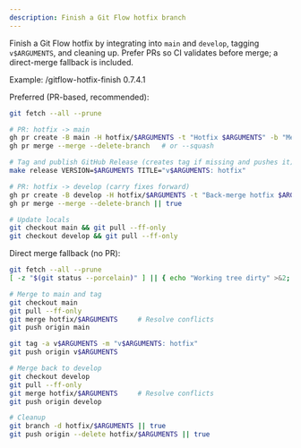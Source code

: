 ```yaml
---
description: Finish a Git Flow hotfix branch
---
```


Finish a Git Flow hotfix by integrating into `main` and `develop`, tagging `v$ARGUMENTS`, and cleaning up. Prefer PRs so CI validates before merge; a direct-merge fallback is included.

Example: /gitflow-hotfix-finish 0.7.4.1

Preferred (PR-based, recommended):
```bash
git fetch --all --prune

# PR: hotfix -> main
gh pr create -B main -H hotfix/$ARGUMENTS -t "Hotfix $ARGUMENTS" -b "Merge hotfix/$ARGUMENTS into main"
gh pr merge --merge --delete-branch   # or --squash

# Tag and publish GitHub Release (creates tag if missing and pushes it)
make release VERSION=$ARGUMENTS TITLE="v$ARGUMENTS: hotfix"

# PR: hotfix -> develop (carry fixes forward)
gh pr create -B develop -H hotfix/$ARGUMENTS -t "Back-merge hotfix $ARGUMENTS" -b "Merge hotfix/$ARGUMENTS into develop"
gh pr merge --merge --delete-branch || true

# Update locals
git checkout main && git pull --ff-only
git checkout develop && git pull --ff-only
```

Direct merge fallback (no PR):
```bash
git fetch --all --prune
[ -z "$(git status --porcelain)" ] || { echo "Working tree dirty" >&2; exit 1; }

# Merge to main and tag
git checkout main
git pull --ff-only
git merge hotfix/$ARGUMENTS     # Resolve conflicts
git push origin main

git tag -a v$ARGUMENTS -m "v$ARGUMENTS: hotfix"
git push origin v$ARGUMENTS

# Merge back to develop
git checkout develop
git pull --ff-only
git merge hotfix/$ARGUMENTS     # Resolve conflicts
git push origin develop

# Cleanup
git branch -d hotfix/$ARGUMENTS || true
git push origin --delete hotfix/$ARGUMENTS || true
```
